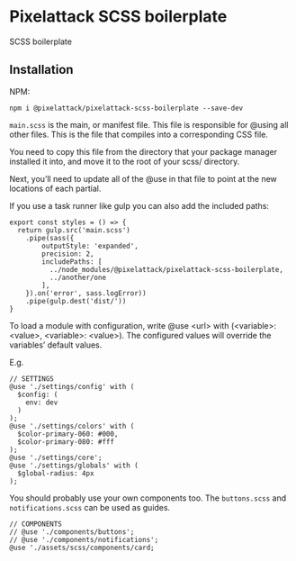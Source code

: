 # Pixelattack SCSS boilerplate

SCSS boilerplate

## Installation

NPM:

```
npm i @pixelattack/pixelattack-scss-boilerplate --save-dev
```

`main.scss` is the main, or manifest file. This file is responsible for @using all other files. This is the file that compiles into a corresponding CSS file.

You need to copy this file from the directory that your package manager installed it into, and move it to the root of your scss/ directory.

Next, you’ll need to update all of the @use in that file to point at the new locations of each partial.

If you use a task runner like gulp you can also add the included paths:

```
export const styles = () => {
  return gulp.src('main.scss')
    .pipe(sass({
        outputStyle: 'expanded',
        precision: 2,
        includePaths: [
          ../node_modules/@pixelattack/pixelattack-scss-boilerplate,
          ../another/one
        ],
    }).on('error', sass.logError))
    .pipe(gulp.dest('dist/'))
}
```

To load a module with configuration, write @use \<url\> with (\<variable\>: \<value\>, \<variable\>: \<value\>). The configured values will override the variables’ default values.

E.g.

```
// SETTINGS
@use './settings/config' with (
  $config: (
    env: dev
  )
);
@use './settings/colors' with (
  $color-primary-060: #000,
  $color-primary-080: #fff
);
@use './settings/core';
@use './settings/globals' with (
  $global-radius: 4px
);
```

You should probably use your own components too. The `buttons.scss` and `notifications.scss` can be used as guides.

```
// COMPONENTS
// @use './components/buttons';
// @use './components/notifications';
@use './assets/scss/components/card;
```

